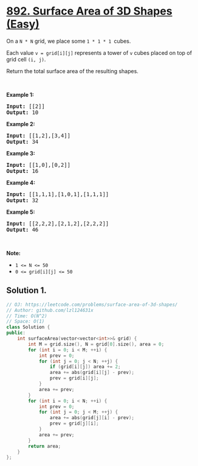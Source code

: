 # [892. Surface Area of 3D Shapes (Easy)](https://leetcode.com/problems/surface-area-of-3d-shapes/)

<p>On a&nbsp;<code>N&nbsp;*&nbsp;N</code>&nbsp;grid, we place some&nbsp;<code>1 * 1 * 1&nbsp;</code>cubes.</p>

<p>Each value&nbsp;<code>v = grid[i][j]</code>&nbsp;represents a tower of&nbsp;<code>v</code>&nbsp;cubes placed on top of grid cell&nbsp;<code>(i, j)</code>.</p>

<p>Return the total surface area of the resulting shapes.</p>

<p>&nbsp;</p>

<div>
<div>
<div>
<ul>
</ul>
</div>
</div>
</div>

<div>
<p><strong>Example 1:</strong></p>

<pre><strong>Input: </strong><span id="example-input-1-1">[[2]]</span>
<strong>Output: </strong><span id="example-output-1">10</span>
</pre>

<div>
<p><strong>Example 2:</strong></p>

<pre><strong>Input: </strong><span id="example-input-2-1">[[1,2],[3,4]]</span>
<strong>Output: </strong><span id="example-output-2">34</span>
</pre>

<div>
<p><strong>Example 3:</strong></p>

<pre><strong>Input: </strong><span id="example-input-3-1">[[1,0],[0,2]]</span>
<strong>Output: </strong><span id="example-output-3">16</span>
</pre>

<div>
<p><strong>Example 4:</strong></p>

<pre><strong>Input: </strong><span id="example-input-4-1">[[1,1,1],[1,0,1],[1,1,1]]</span>
<strong>Output: </strong><span id="example-output-4">32</span>
</pre>

<div>
<p><strong>Example 5:</strong></p>

<pre><strong>Input: </strong><span id="example-input-5-1">[[2,2,2],[2,1,2],[2,2,2]]</span>
<strong>Output: </strong><span id="example-output-5">46</span>
</pre>

<p>&nbsp;</p>

<p><strong>Note:</strong></p>

<ul>
	<li><code>1 &lt;= N &lt;= 50</code></li>
	<li><code>0 &lt;= grid[i][j] &lt;= 50</code></li>
</ul>
</div>
</div>
</div>
</div>
</div>


## Solution 1.

```cpp
// OJ: https://leetcode.com/problems/surface-area-of-3d-shapes/
// Author: github.com/lzl124631x
// Time: O(N^2)
// Space: O(1)
class Solution {
public:
    int surfaceArea(vector<vector<int>>& grid) {
        int M = grid.size(), N = grid[0].size(), area = 0;
        for (int i = 0; i < M; ++i) {
            int prev = 0;
            for (int j = 0; j < N; ++j) {
                if (grid[i][j]) area += 2;
                area += abs(grid[i][j] - prev);
                prev = grid[i][j];
            }
            area += prev;
        }
        for (int i = 0; i < N; ++i) {
            int prev = 0;
            for (int j = 0; j < M; ++j) {
                area += abs(grid[j][i] - prev);
                prev = grid[j][i];
            }
            area += prev;
        }
        return area;
    }
};
```